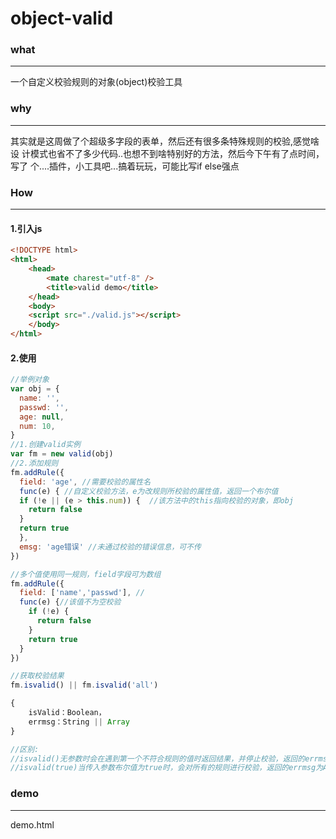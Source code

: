 # object-valid

### what
----
一个自定义校验规则的对象(object)校验工具
### why
----
其实就是这周做了个超级多字段的表单，然后还有很多条特殊规则的校验,感觉啥设
计模式也省不了多少代码..也想不到啥特别好的方法，然后今下午有了点时间，写了
个....插件，小工具吧...搞着玩玩，可能比写if else强点

### How
----
#### 1.引入js
```html
<!DOCTYPE html>
<html>
    <head>
        <mate charest="utf-8" />
        <title>valid demo</title>
    </head>
    <body>
	<script src="./valid.js"></script>
    </body>
</html>
```



#### 2.使用
```javascript
//举例对象
var obj = {
  name: '',
  passwd: '',
  age: null,
  num: 10,
}
//1.创建valid实例
var fm = new valid(obj)
//2.添加规则
fm.addRule({
  field: 'age', //需要校验的属性名
  func(e) {	//自定义校验方法，e为改规则所校验的属性值，返回一个布尔值
  if (!e || (e > this.num)) {  //该方法中的this指向校验的对象，即obj
    return false
  }
  return true
  },
  emsg: 'age错误' //未通过校验的错误信息，可不传
})

//多个值使用同一规则，field字段可为数组
fm.addRule({
  field: ['name','passwd'], //
  func(e) {//该值不为空校验
    if (!e) {
      return false
    }
    return true
  }
})

//获取校验结果
fm.isvalid() || fm.isvalid('all')

{
	isValid：Boolean，
	errmsg：String || Array
}

//区别:
//isvalid()无参数时会在遇到第一个不符合规则的值时返回结果，并停止校验，返回的errmsg为String
//isvalid(true)当传入参数布尔值为true时，会对所有的规则进行校验，返回的errmsg为Array
```

### demo
----
demo.html
